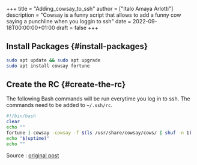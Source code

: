+++
title = "Adding_cowsay_to_ssh"
author = ["Italo Amaya Arlotti"]
description = "Cowsay is a funny script that allows to add a funny cow saying a punchline when you loggin to ssh"
date = 2022-09-18T00:00:00+01:00
draft = false
+++

## Install Packages {#install-packages}

```sh
sudo apt update && sudo apt upgrade
sudo apt install cowsay fortune
```


## Create the RC {#create-the-rc}

The following Bash commands will be run everytime you log in to ssh. The commands need to be added to `~/.ssh/rc`.

```sh
#!/bin/bash
clear
echo ""
fortune | cowsay -cowsay -f $(ls /usr/share/cowsay/cows/ | shuf -n 1)
echo "$(uptime)"
echo ""
```

Source : [original post](https://vorkbaard.nl/cowsay-when-logging-on-via-ssh/)

